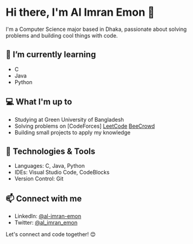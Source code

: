 # Hi there, I'm Al Imran Emon 👋

I'm a Computer Science major based in Dhaka, passionate about solving problems and building cool things with code.

## 🌱 I’m currently learning

- C
- Java
- Python

## 💻 What I'm up to

- Studying at Green University of Bangladesh
- Solving problems on [CodeForces] [LeetCode](https://leetcode.com/imranonweb/) [BeeCrowd](https://www.beecrowd.com.br/judge/en/profile/900482)
- Building small projects to apply my knowledge

## 🔧 Technologies & Tools
- Languages: C, Java, Python
- IDEs: Visual Studio Code, CodeBlocks
- Version Control: Git

## 📫 Connect with me

- LinkedIn: [@al-imran-emon](https://www.linkedin.com/in/al-imran-emon/)
- Twitter: [@al_imran_emon](https://twitter.com/al_imran_emon)

Let's connect and code together! 😊
